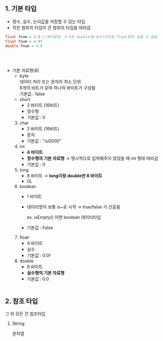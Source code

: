 ## 1. 기본 타입

- 정수, 실수, 논리값을 저장할 수 있는 타입
- 작은 범위의 타입이 큰 범위의 타입을 따라감

```java
float fnum = 4.0 //에러발생. 4.0은 double형(실수)이므로 float형에 넣을 수 없음 
float fnum = 4.0f
double fnum = 4.0
```
<br><br>
- 기본 자료형(8)
    - byte<br>
    데이터 처리 또는 문자의 최소 단위<br>
    8개의 비트가 모여 하나의 바이트가 구성됨<br>
    기본값 : false<br>
    - short
        - 2 바이트 (16비트)
        - 정수형
        - 기본값 : 0
    3. char
        - 2 바이트 (16비트)
        - 문자
        - 기본값 : "\u0000"
    4. int
        - **4 바이트**
        - **정수형의 기본 자료형** → 명시적으로 입력해주지 않았을 때 int 형태 따라감
        - 기본값 : 0
    5. long
        - 8 바이트 → **long이랑 double만 8 바이트**
        - 0L
    6. boolean
        - 1 바이트
        - 데이터명이 보통 is~로 시작 → true/false 가 산출됨

            ex. isEmpty() 이면 boolean 데이터타입

        - 기본값 : False
    7. float
        - 4 바이트
        - 실수
        - 기본값 : 0.0f
    8. double
        - 8 바이트
        - **실수형의 기본 자료형**
        - 기본값 : 0.0
<br><br>
## 2. 참조 타입

그 외 모든 건 참조타입

1. String

    문자열
